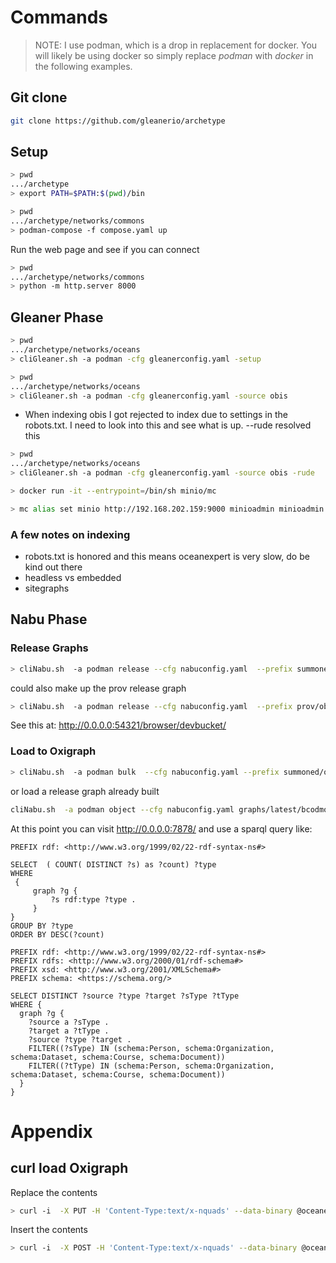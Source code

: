 # Commands

> NOTE:  I use podman, which is a drop in replacement for docker.
> You will likely be using docker so simply replace _podman_ with 
> _docker_ in the following examples. 

## Git clone

```bash
git clone https://github.com/gleanerio/archetype
```

## Setup
```Bash
> pwd 
.../archetype
> export PATH=$PATH:$(pwd)/bin
```


```Bash
> pwd
.../archetype/networks/commons
> podman-compose -f compose.yaml up
```

Run the web page and see if you can connect

```Bash
> pwd
.../archetype/networks/commons
> python -m http.server 8000
```

## Gleaner Phase

```Bash
> pwd
.../archetype/networks/oceans
> cliGleaner.sh -a podman -cfg gleanerconfig.yaml -setup
```

```Bash
> pwd
.../archetype/networks/oceans
> cliGleaner.sh -a podman -cfg gleanerconfig.yaml -source obis
```

* When indexing obis I got rejected to index due to settings in the robots.txt. I need to look into this and see what is
  up. --rude resolved this

```Bash
> pwd
.../archetype/networks/oceans
> cliGleaner.sh -a podman -cfg gleanerconfig.yaml -source obis -rude
```

```Bash
> docker run -it --entrypoint=/bin/sh minio/mc
```

```Bash
> mc alias set minio http://192.168.202.159:9000 minioadmin minioadmin
```

### A few notes on indexing

- robots.txt is honored and this means oceanexpert is very slow, do be kind out there
- headless vs embedded 
- sitegraphs


## Nabu Phase

### Release Graphs

```Bash
> cliNabu.sh  -a podman release --cfg nabuconfig.yaml  --prefix summoned/obis
```

could also make up the prov release graph

```Bash
> cliNabu.sh  -a podman release --cfg nabuconfig.yaml  --prefix prov/obis
```

See this at:  http://0.0.0.0:54321/browser/devbucket/

### Load to Oxigraph

```Bash
> cliNabu.sh  -a podman bulk  --cfg nabuconfig.yaml --prefix summoned/obis --endpoint oxigraph
```

or load a release graph already built

```bash
cliNabu.sh  -a podman object --cfg nabuconfig.yaml graphs/latest/bcodmo_release.nq --endpoint oxigraph
```

At this  point you can visit http://0.0.0.0:7878/ and use a sparql query
like:

```sparql
PREFIX rdf: <http://www.w3.org/1999/02/22-rdf-syntax-ns#>

SELECT  ( COUNT( DISTINCT ?s) as ?count) ?type
WHERE
 {
     graph ?g {
         ?s rdf:type ?type .
     }
}
GROUP BY ?type
ORDER BY DESC(?count)
```




```sparql
PREFIX rdf: <http://www.w3.org/1999/02/22-rdf-syntax-ns#>
PREFIX rdfs: <http://www.w3.org/2000/01/rdf-schema#>
PREFIX xsd: <http://www.w3.org/2001/XMLSchema#>
PREFIX schema: <https://schema.org/>

SELECT DISTINCT ?source ?type ?target ?sType ?tType
WHERE {
  graph ?g {
    ?source a ?sType .
    ?target a ?tType .
    ?source ?type ?target .
    FILTER((?sType) IN (schema:Person, schema:Organization, schema:Dataset, schema:Course, schema:Document))
    FILTER((?tType) IN (schema:Person, schema:Organization, schema:Dataset, schema:Course, schema:Document))
  }
}
```



# Appendix

## curl load Oxigraph

Replace the contents

```bash
> curl -i  -X PUT -H 'Content-Type:text/x-nquads' --data-binary @oceanexperts_release.nq  http://localhost:7878/store
```

Insert the contents
```bash
> curl -i  -X POST -H 'Content-Type:text/x-nquads' --data-binary @oceanexperts_release.nq  http://localhost:7878/store
```
